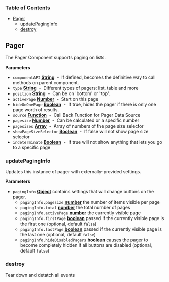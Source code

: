 <!-- Generated by documentation.js. Update this documentation by updating the source code. -->

### Table of Contents

-   [Pager](#pager)
    -   [updatePagingInfo](#updatepaginginfo)
    -   [destroy](#destroy)

## Pager

The Pager Component supports paging on lists.

**Parameters**

-   `componentAPI` **[String](https://developer.mozilla.org/en-US/docs/Web/JavaScript/Reference/Global_Objects/String)**  -  If defined, becomes the definitive way to call methods on parent component.
-   `type` **[String](https://developer.mozilla.org/en-US/docs/Web/JavaScript/Reference/Global_Objects/String)**  -  Different types of pagers: list, table and more
-   `position` **[String](https://developer.mozilla.org/en-US/docs/Web/JavaScript/Reference/Global_Objects/String)**  -  Can be on 'bottom' or 'top'.
-   `activePage` **[Number](https://developer.mozilla.org/en-US/docs/Web/JavaScript/Reference/Global_Objects/Number)**  -  Start on this page
-   `hideOnOnePage` **[Boolean](https://developer.mozilla.org/en-US/docs/Web/JavaScript/Reference/Global_Objects/Boolean)**  -  If true, hides the pager if there is only one page worth of results.
-   `source` **[Function](https://developer.mozilla.org/en-US/docs/Web/JavaScript/Reference/Statements/function)**  -  Call Back Function for Pager Data Source
-   `pagesize` **[Number](https://developer.mozilla.org/en-US/docs/Web/JavaScript/Reference/Global_Objects/Number)**  -  Can be calculated or a specific number
-   `pagesizes` **[Array](https://developer.mozilla.org/en-US/docs/Web/JavaScript/Reference/Global_Objects/Array)**  -  Array of numbers of the page size selector
-   `showPageSizeSelector` **[Boolean](https://developer.mozilla.org/en-US/docs/Web/JavaScript/Reference/Global_Objects/Boolean)**  -  If false will not show page size selector
-   `indeterminate` **[Boolean](https://developer.mozilla.org/en-US/docs/Web/JavaScript/Reference/Global_Objects/Boolean)**  -  If true will not show anything that lets you go to a specific page

### updatePagingInfo

Updates this instance of pager with externally-provided settings.

**Parameters**

-   `pagingInfo` **[Object](https://developer.mozilla.org/en-US/docs/Web/JavaScript/Reference/Global_Objects/Object)** contains settings that will change buttons on the pager.
    -   `pagingInfo.pagesize` **[number](https://developer.mozilla.org/en-US/docs/Web/JavaScript/Reference/Global_Objects/Number)** the number of items visible per page
    -   `pagingInfo.total` **[number](https://developer.mozilla.org/en-US/docs/Web/JavaScript/Reference/Global_Objects/Number)** the total number of pages
    -   `pagingInfo.activePage` **[number](https://developer.mozilla.org/en-US/docs/Web/JavaScript/Reference/Global_Objects/Number)** the currently visible page
    -   `pagingInfo.firstPage` **[boolean](https://developer.mozilla.org/en-US/docs/Web/JavaScript/Reference/Global_Objects/Boolean)** passed if the currently visible page is the first one (optional, default `false`)
    -   `pagingInfo.lastPage` **[boolean](https://developer.mozilla.org/en-US/docs/Web/JavaScript/Reference/Global_Objects/Boolean)** passed if the currently visible page is the last one (optional, default `false`)
    -   `pagingInfo.hideDisabledPagers` **[boolean](https://developer.mozilla.org/en-US/docs/Web/JavaScript/Reference/Global_Objects/Boolean)** causes the pager to become completely hidden if all buttons are disabled (optional, default `false`)

### destroy

Tear down and detatch all events

